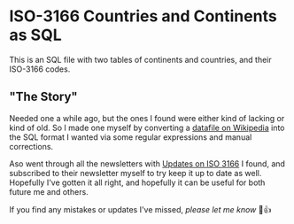 ISO-3166 Countries and Continents as SQL
===

This is an SQL file with two tables of continents and countries, and their ISO-3166 codes.


"The Story"
---

Needed one a while ago, but the ones I found were either kind of lacking or kind of old. So I made one myself by converting a [datafile on Wikipedia](http://en.wikipedia.org/wiki/List_of_soveriegn_states_and_dependent_territories_by_continent_(data_file)) into the SQL format I wanted via some regular expressions and manual corrections.

Aso went through all the newsletters with [Updates on ISO 3166](http://www.iso.org/iso/country_codes/updates_on_iso_3166.htm) I found, and subscribed to their newsletter myself to try keep it up to date as well. Hopefully I've gotten it all right, and hopefully it can be useful for both future me and others.

If you find any mistakes or updates I've missed, _please let me know_ 🙂👍
